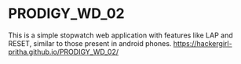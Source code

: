# PRODIGY_WD_02
 This is a simple stopwatch web application with features like LAP and RESET, similar to those present in android phones.
https://hackergirl-pritha.github.io/PRODIGY_WD_02/

